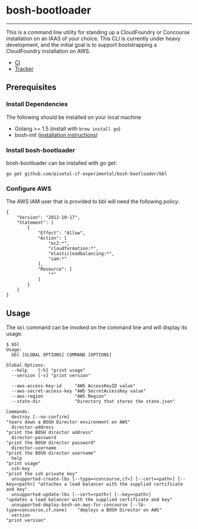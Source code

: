 # bosh-bootloader
---

This is a command line utility for standing up a CloudFoundry or Concourse installation 
on an IAAS of your choice. This CLI is currently under heavy development, and the
initial goal is to support bootstrapping a CloudFoundry installation on AWS.

* [CI](https://mega.ci.cf-app.com/pipelines/bosh-bootloader)
* [Tracker](https://www.pivotaltracker.com/n/projects/1488988)

## Prerequisites

### Install Dependencies

The following should be installed on your local machine
- Golang >= 1.5 (install with `brew install go`)
- bosh-init ([installation instructions](http://bosh.io/docs/install-bosh-init.html))

### Install bosh-bootloader

bosh-bootloader can be installed with go get:

```
go get github.com/pivotal-cf-experimental/bosh-bootloader/bbl
```

### Configure AWS

The AWS IAM user that is provided to bbl will need the following policy:

```
{
    "Version": "2012-10-17",
    "Statement": [
        {
            "Effect": "Allow",
            "Action": [
                "ec2:*",
                "cloudformation:*",
                "elasticloadbalancing:*",
                "iam:*"
            ],
            "Resource": [
                "*"
            ]
        }
    ]
}
```

## Usage

The `bbl` command can be invoked on the command line and will display its usage.

```
$ bbl
Usage:
  bbl [GLOBAL OPTIONS] COMMAND [OPTIONS]

Global Options:
  --help    [-h] "print usage"
  --version [-v] "print version"

  --aws-access-key-id     "AWS AccessKeyID value"
  --aws-secret-access-key "AWS SecretAccessKey value"
  --aws-region            "AWS Region"
  --state-dir             "Directory that stores the state.json"

Commands:
  destroy [--no-confirm]                                                        "tears down a BOSH Director environment on AWS"
  director-address                                                              "print the BOSH director address"
  director-password                                                             "print the BOSH director password"
  director-username                                                             "print the BOSH director username"
  help                                                                          "print usage"
  ssh-key                                                                       "print the ssh private key"
  unsupported-create-lbs [--type=<concourse,cf>] [--cert=<path>] [--key=<path>] "attaches a load balancer with the supplied certificate and key"
  unsupported-update-lbs [--cert=<path>] [--key=<path>]                         "updates a load balancer with the supplied certificate and key"
  unsupported-deploy-bosh-on-aws-for-concourse [--lb-type=concourse,cf,none]    "deploys a BOSH Director on AWS"
  version                                                                       "print version"
```
